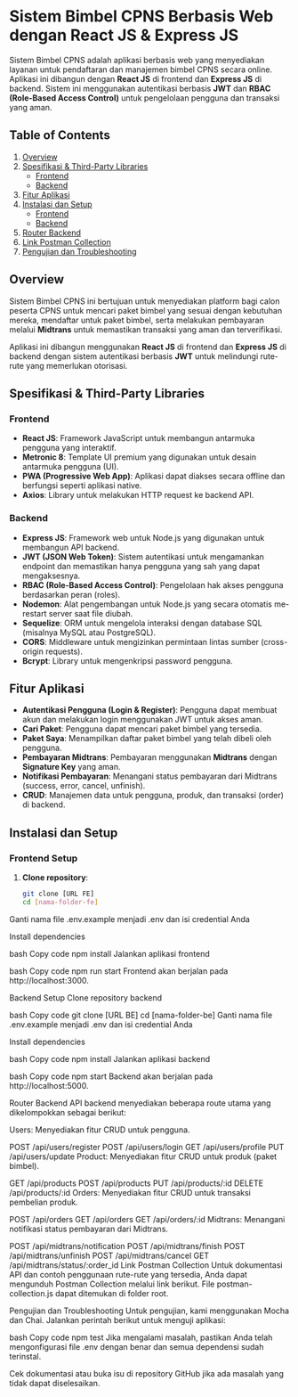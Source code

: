# Sistem Bimbel CPNS Berbasis Web dengan React JS & Express JS

Sistem Bimbel CPNS adalah aplikasi berbasis web yang menyediakan layanan untuk pendaftaran dan manajemen bimbel CPNS secara online. Aplikasi ini dibangun dengan **React JS** di frontend dan **Express JS** di backend. Sistem ini menggunakan autentikasi berbasis **JWT** dan **RBAC (Role-Based Access Control)** untuk pengelolaan pengguna dan transaksi yang aman.

## Table of Contents

1. [Overview](#overview)
2. [Spesifikasi & Third-Party Libraries](#spesifikasi--third-party-libraries)
   - [Frontend](#frontend)
   - [Backend](#backend)
3. [Fitur Aplikasi](#fitur-aplikasi)
4. [Instalasi dan Setup](#instalasi-dan-setup)
   - [Frontend](#frontend-setup)
   - [Backend](#backend-setup)
5. [Router Backend](#router-backend)
6. [Link Postman Collection](#link-postman-collection)
7. [Pengujian dan Troubleshooting](#pengujian-dan-troubleshooting)

## Overview

Sistem Bimbel CPNS ini bertujuan untuk menyediakan platform bagi calon peserta CPNS untuk mencari paket bimbel yang sesuai dengan kebutuhan mereka, mendaftar untuk paket bimbel, serta melakukan pembayaran melalui **Midtrans** untuk memastikan transaksi yang aman dan terverifikasi.

Aplikasi ini dibangun menggunakan **React JS** di frontend dan **Express JS** di backend dengan sistem autentikasi berbasis **JWT** untuk melindungi rute-rute yang memerlukan otorisasi.

## Spesifikasi & Third-Party Libraries

### Frontend

- **React JS**: Framework JavaScript untuk membangun antarmuka pengguna yang interaktif.
- **Metronic 8**: Template UI premium yang digunakan untuk desain antarmuka pengguna (UI).
- **PWA (Progressive Web App)**: Aplikasi dapat diakses secara offline dan berfungsi seperti aplikasi native.
- **Axios**: Library untuk melakukan HTTP request ke backend API.

### Backend

- **Express JS**: Framework web untuk Node.js yang digunakan untuk membangun API backend.
- **JWT (JSON Web Token)**: Sistem autentikasi untuk mengamankan endpoint dan memastikan hanya pengguna yang sah yang dapat mengaksesnya.
- **RBAC (Role-Based Access Control)**: Pengelolaan hak akses pengguna berdasarkan peran (roles).
- **Nodemon**: Alat pengembangan untuk Node.js yang secara otomatis me-restart server saat file diubah.
- **Sequelize**: ORM untuk mengelola interaksi dengan database SQL (misalnya MySQL atau PostgreSQL).
- **CORS**: Middleware untuk mengizinkan permintaan lintas sumber (cross-origin requests).
- **Bcrypt**: Library untuk mengenkripsi password pengguna.

## Fitur Aplikasi

- **Autentikasi Pengguna (Login & Register)**: Pengguna dapat membuat akun dan melakukan login menggunakan JWT untuk akses aman.
- **Cari Paket**: Pengguna dapat mencari paket bimbel yang tersedia.
- **Paket Saya**: Menampilkan daftar paket bimbel yang telah dibeli oleh pengguna.
- **Pembayaran Midtrans**: Pembayaran menggunakan **Midtrans** dengan **Signature Key** yang aman.
- **Notifikasi Pembayaran**: Menangani status pembayaran dari Midtrans (success, error, cancel, unfinish).
- **CRUD**: Manajemen data untuk pengguna, produk, dan transaksi (order) di backend.

## Instalasi dan Setup

### Frontend Setup

1. **Clone repository**:

   ```bash
   git clone [URL FE]
   cd [nama-folder-fe]
Ganti nama file .env.example menjadi .env dan isi credential Anda

Install dependencies

bash
Copy code
npm install
Jalankan aplikasi frontend

bash
Copy code
npm run start
Frontend akan berjalan pada http://localhost:3000.

Backend Setup
Clone repository backend

bash
Copy code
git clone [URL BE]
cd [nama-folder-be]
Ganti nama file .env.example menjadi .env dan isi credential Anda

Install dependencies

bash
Copy code
npm install
Jalankan aplikasi backend

bash
Copy code
npm start
Backend akan berjalan pada http://localhost:5000.

Router Backend
API backend menyediakan beberapa route utama yang dikelompokkan sebagai berikut:

Users: Menyediakan fitur CRUD untuk pengguna.

POST /api/users/register
POST /api/users/login
GET /api/users/profile
PUT /api/users/update
Product: Menyediakan fitur CRUD untuk produk (paket bimbel).

GET /api/products
POST /api/products
PUT /api/products/:id
DELETE /api/products/:id
Orders: Menyediakan fitur CRUD untuk transaksi pembelian produk.

POST /api/orders
GET /api/orders
GET /api/orders/:id
Midtrans: Menangani notifikasi status pembayaran dari Midtrans.

POST /api/midtrans/notification
POST /api/midtrans/finish
POST /api/midtrans/unfinish
POST /api/midtrans/cancel
GET /api/midtrans/status/:order_id
Link Postman Collection
Untuk dokumentasi API dan contoh penggunaan rute-rute yang tersedia, Anda dapat mengunduh Postman Collection melalui link berikut. File postman-collection.js dapat ditemukan di folder root.

Pengujian dan Troubleshooting
Untuk pengujian, kami menggunakan Mocha dan Chai. Jalankan perintah berikut untuk menguji aplikasi:

bash
Copy code
npm test
Jika mengalami masalah, pastikan Anda telah mengonfigurasi file .env dengan benar dan semua dependensi sudah terinstal.

Cek dokumentasi atau buka isu di repository GitHub jika ada masalah yang tidak dapat diselesaikan.

```
